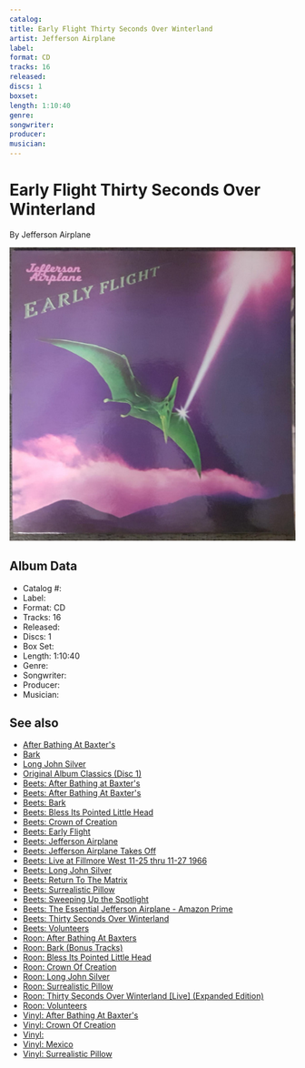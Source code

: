 ```yaml
---
catalog: 
title: Early Flight Thirty Seconds Over Winterland
artist: Jefferson Airplane
label: 
format: CD
tracks: 16
released: 
discs: 1
boxset: 
length: 1:10:40
genre: 
songwriter: 
producer: 
musician: 
---
```


# Early Flight Thirty Seconds Over Winterland

By Jefferson Airplane

![](../../assets/cdcovers/Jefferson_Airplane-Early_Flight.png)

## Album Data

- Catalog #: 
- Label: 
- Format: CD
- Tracks: 16
- Released: 
- Discs: 1
- Box Set: 
- Length: 1:10:40
- Genre: 
- Songwriter: 
- Producer: 
- Musician: 


## See also

- [After Bathing At Baxter's](After_Bathing_At_Baxters.md)
- [Bark](Bark.md)
- [Long John Silver](Long_John_Silver.md)
- [Original Album Classics (Disc 1)](Original_Album_Classics_Disc_1.md)
- [Beets: After Bathing at Baxter's](../../Beets/Jefferson_Airplane/After_Bathing_at_Baxters.md)
- [Beets: After Bathing At Baxter's](../../Beets/Jefferson_Airplane/After_Bathing_At_Baxters.md)
- [Beets: Bark](../../Beets/Jefferson_Airplane/Bark.md)
- [Beets: Bless Its Pointed Little Head](../../Beets/Jefferson_Airplane/Bless_Its_Pointed_Little_Head.md)
- [Beets: Crown of Creation](../../Beets/Jefferson_Airplane/Crown_of_Creation.md)
- [Beets: Early Flight](../../Beets/Jefferson_Airplane/Early_Flight.md)
- [Beets: Jefferson Airplane](../../Beets/Jefferson_Airplane/Jefferson_Airplane.md)
- [Beets: Jefferson Airplane Takes Off](../../Beets/Jefferson_Airplane/Jefferson_Airplane_Takes_Off.md)
- [Beets: Live at Fillmore West 11-25 thru 11-27 1966](../../Beets/Jefferson_Airplane/Live_at_Fillmore_West_11-25_thru_11-27_1966.md)
- [Beets: Long John Silver](../../Beets/Jefferson_Airplane/Long_John_Silver.md)
- [Beets: Return To The Matrix](../../Beets/Jefferson_Airplane/Return_To_The_Matrix.md)
- [Beets: Surrealistic Pillow](../../Beets/Jefferson_Airplane/Surrealistic_Pillow.md)
- [Beets: Sweeping Up the Spotlight](../../Beets/Jefferson_Airplane/Sweeping_Up_the_Spotlight.md)
- [Beets: The Essential Jefferson Airplane - Amazon Prime](../../Beets/Jefferson_Airplane/The_Essential_Jefferson_Airplane_-_Amazon_Prime.md)
- [Beets: Thirty Seconds Over Winterland](../../Beets/Jefferson_Airplane/Thirty_Seconds_Over_Winterland.md)
- [Beets: Volunteers](../../Beets/Jefferson_Airplane/Volunteers.md)
- [Roon: After Bathing At Baxters](../../Roon/Jefferson_Airplane/After_Bathing_At_Baxters.md)
- [Roon: Bark (Bonus Tracks)](../../Roon/Jefferson_Airplane/Bark_Bonus_Tracks.md)
- [Roon: Bless Its Pointed Little Head](../../Roon/Jefferson_Airplane/Bless_Its_Pointed_Little_Head.md)
- [Roon: Crown Of Creation](../../Roon/Jefferson_Airplane/Crown_Of_Creation.md)
- [Roon: Long John Silver](../../Roon/Jefferson_Airplane/Long_John_Silver.md)
- [Roon: Surrealistic Pillow](../../Roon/Jefferson_Airplane/Surrealistic_Pillow.md)
- [Roon: Thirty Seconds Over Winterland [Live] (Expanded Edition)](../../Roon/Jefferson_Airplane/Thirty_Seconds_Over_Winterland_[Live]_Expanded_Edition.md)
- [Roon: Volunteers](../../Roon/Jefferson_Airplane/Volunteers.md)
- [Vinyl: After Bathing At Baxter's](../../Vinyl/Jefferson_Airplane/After_Bathing_At_Baxters.md)
- [Vinyl: Crown Of Creation](../../Vinyl/Jefferson_Airplane/Crown_Of_Creation.md)
- [Vinyl: ](../../Vinyl/Jefferson_Airplane/Jefferson_Airplane.md)
- [Vinyl: Mexico](../../Vinyl/Jefferson_Airplane/Mexico.md)
- [Vinyl: Surrealistic Pillow](../../Vinyl/Jefferson_Airplane/Surrealistic_Pillow.md)
